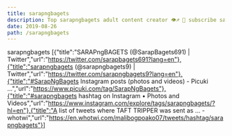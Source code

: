 ```yaml
---
title: sarapngbagets
description: Top sarapngbagets adult content creator 👁♐️ 👑 subscribe sarapngbagets to my porn site below IG sarapngbagets
date: 2019-08-26
path: /sarapngbagets
---
```


sarapngbagets
[{"title":"SARAPngBAGETS (@SarapBagets691) | Twitter","url":"https://twitter.com/sarapbagets691?lang=en"},{"title":"sarapngbagets (@sarapngbagets9) | Twitter","url":"https://twitter.com/sarapngbagets9?lang=en"},{"title":"#SarapNgBagets Instagram posts (photos and videos) - Picuki ...","url":"https://www.picuki.com/tag/SarapNgBagets"},{"title":"#sarapngbagets hashtag on Instagram • Photos and Videos","url":"https://www.instagram.com/explore/tags/sarapngbagets/?hl=en"},{"title":"A list of tweets where TAFT TRIPPER was sent as ... - whotwi","url":"https://en.whotwi.com/malibogpoako07/tweets/hashtag/sarapngbagets"}]

